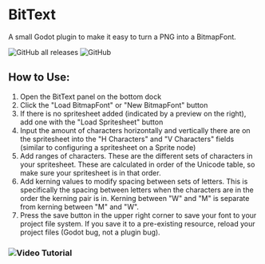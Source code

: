 # BitText
 A small Godot plugin to make it easy to turn a PNG into a BitmapFont.
 
![GitHub all releases](https://img.shields.io/github/downloads/Error-In-Code/bittext/total?style=flat-square)
![GitHub](https://img.shields.io/github/license/Error-In-Code/bittext?style=flat-square)

## How to Use:
1. Open the BitText panel on the bottom dock
2. Click the "Load BitmapFont" or "New BitmapFont" button
3. If there is no spritesheet added (indicated by a preview on the right), add one with the "Load Spritesheet" button
4. Input the amount of characters horizontally and vertically there are on the spritesheet into the "H Characters" and "V Characters" fields (similar to configuring a spritesheet on a Sprite node)
5. Add ranges of characters. These are the different sets of characters in your spritesheet. These are calculated in order of the Unicode table, so make sure your spritesheet is in that order.
6. Add kerning values to modify spacing between sets of letters. This is specifically the spacing between letters when the characters are in the order the kerning pair is in. Kerning between "W" and "M" is separate from kerning between "M" and "W".
7. Press the save button in the upper right corner to save your font to your project file system. If you save it to a pre-existing resource, reload your project files (Godot bug, not a plugin bug).

### ![Video Tutorial](https://youtu.be/vWENMtP1Hf0)
